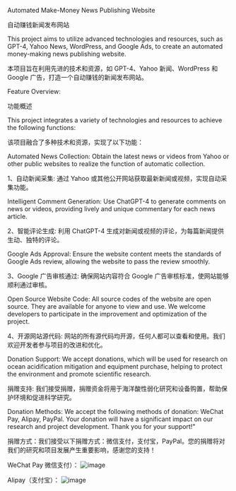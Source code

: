 Automated Make-Money News Publishing Website

自动赚钱新闻发布网站

This project aims to utilize advanced technologies and resources, such as GPT-4, Yahoo News, WordPress, and Google Ads, to create an automated money-making news publishing website.

本项目旨在利用先进的技术和资源，如 GPT-4、Yahoo 新闻、WordPress 和 Google 广告，打造一个自动赚钱的新闻发布网站。

Feature Overview:

功能概述

This project integrates a variety of technologies and resources to achieve the following functions:

该项目融合了多种技术和资源，实现了以下功能：

Automated News Collection: Obtain the latest news or videos from Yahoo or other public websites to realize the function of automatic collection.

1、自动新闻采集: 通过 Yahoo 或其他公开网站获取最新新闻或视频，实现自动采集功能。

Intelligent Comment Generation: Use ChatGPT-4 to generate comments on news or videos, providing lively and unique commentary for each news article.

2、智能评论生成: 利用 ChatGPT-4 生成对新闻或视频的评论，为每篇新闻提供生动、独特的评论。

Google Ads Approval: Ensure the website content meets the standards of Google Ads review, allowing the website to pass the review smoothly.

3、Google 广告审核通过: 确保网站内容符合 Google 广告审核标准，使网站能够顺利通过审核。

Open Source Website Code: All source codes of the website are open source. They are available for anyone to view and use. We welcome developers to participate in the improvement and optimization of the project.

4、开源网站源代码: 网站的所有源代码均开源，任何人都可以查看和使用。我们欢迎开发者参与项目的改进和优化。

Donation Support: We accept donations, which will be used for research on ocean acidification mitigation and equipment purchase, helping to protect the environment and promote scientific research.

捐赠支持: 我们接受捐赠，捐赠资金将用于海洋酸性弱化研究和设备购置，帮助保护环境和促进科学研究。

Donation Methods: We accept the following methods of donation: WeChat Pay, Alipay, PayPal. Your donation will have a significant impact on our research and project development. Thank you for your support!"

捐赠方式：我们接受以下捐赠方式：微信支付，支付宝，PayPal。您的捐赠将对我们的研究和项目发展产生重要影响，感谢您的支持！


WeChat Pay 微信支付）：
![image](https://github.com/crystal-tensor/Auto-_money_making-news_site/assets/29765585/6e1842c3-f990-4b1a-9172-7952ff25ce27)

Alipay（支付宝）：
![image](https://github.com/crystal-tensor/Auto-_money_making-news_site/assets/29765585/195d3eca-60fc-43ee-a583-2b95c31e1570)





